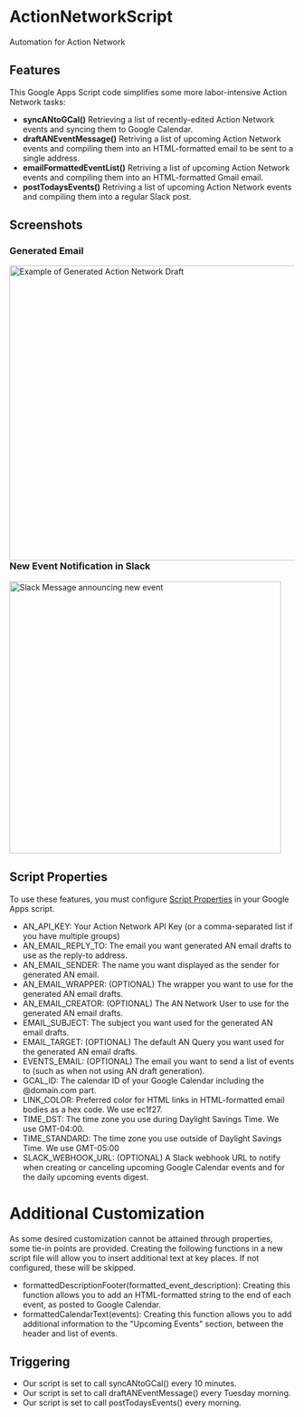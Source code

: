 # ActionNetworkScript
Automation for Action Network

## Features
This Google Apps Script code simplifies some more labor-intensive Action Network tasks:
- **syncANtoGCal()** Retrieving a list of recently-edited Action Network events and syncing them to Google Calendar.
- **draftANEventMessage()** Retriving a list of upcoming Action Network events and compiling them into an HTML-formatted email to be sent to a single address.
- **emailFormattedEventList()** Retriving a list of upcoming Action Network events and compiling them into an HTML-formatted Gmail email.
- **postTodaysEvents()** Retriving a list of upcoming Action Network events and compiling them into a regular Slack post.

## Screenshots
### Generated Email
<a href="https://github.com/MaineDSA/ActionNetworkEventSync/assets/1916835/7a017df7-5a18-408e-aa7d-d85ec40fcfc1"><img src="https://github.com/MaineDSA/ActionNetworkEventSync/assets/1916835/7a017df7-5a18-408e-aa7d-d85ec40fcfc1" alt="Example of Generated Action Network Draft" align="left" height="520"></a>

### New Event Notification in Slack
<a href="https://github.com/MaineDSA/ActionNetworkEventSync/assets/1916835/a211d773-0be6-4421-a6b4-d63bfb7b2bf9"><img src="https://github.com/MaineDSA/ActionNetworkEventSync/assets/1916835/a211d773-0be6-4421-a6b4-d63bfb7b2bf9" alt="Slack Message announcing new event" height="480"></a>

## Script Properties
To use these features, you must configure [Script Properties](https://developers.google.com/apps-script/reference/properties) in your Google Apps script.
- AN_API_KEY: Your Action Network API Key (or a comma-separated list if you have multiple groups)
- AN_EMAIL_REPLY_TO: The email you want generated AN email drafts to use as the reply-to address.
- AN_EMAIL_SENDER: The name you want displayed as the sender for generated AN email.
- AN_EMAIL_WRAPPER: (OPTIONAL) The wrapper you want to use for the generated AN email drafts.
- AN_EMAIL_CREATOR: (OPTIONAL) The AN Network User to use for the generated AN email drafts.
- EMAIL_SUBJECT: The subject you want used for the generated AN email drafts.
- EMAIL_TARGET: (OPTIONAL) The default AN Query you want used for the generated AN email drafts.
- EVENTS_EMAIL: (OPTIONAL) The email you want to send a list of events to (such as when not using AN draft generation).
- GCAL_ID: The calendar ID of your Google Calendar including the @domain.com part.
- LINK_COLOR: Preferred color for HTML links in HTML-formatted email bodies as a hex code. We use ec1f27.
- TIME_DST: The time zone you use during Daylight Savings Time. We use GMT-04:00.
- TIME_STANDARD: The time zone you use outside of Daylight Savings Time. We use GMT-05:00
- SLACK_WEBHOOK_URL: (OPTIONAL) A Slack webhook URL to notify when creating or canceling upcoming Google Calendar events and for the daily upcoming events digest.

# Additional Customization
As some desired customization cannot be attained through properties, some tie-in points are provided.
Creating the following functions in a new script file will allow you to insert additional text at key places.
If not configured, these will be skipped.
- formattedDescriptionFooter(formatted_event_description): Creating this function allows you to add an HTML-formatted string to the end of each event, as posted to Google Calendar.
- formattedCalendarText(events): Creating this function allows you to add additional information to the "Upcoming Events" section, between the header and list of events.

## Triggering
- Our script is set to call syncANtoGCal() every 10 minutes.
- Our script is set to call draftANEventMessage() every Tuesday morning.
- Our script is set to call postTodaysEvents() every morning.
